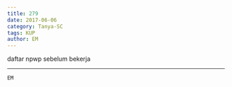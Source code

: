 ```yaml
---
title: 279
date: 2017-06-06
category: Tanya-SC
tags: KUP
author: EM
---
```


daftar npwp sebelum bekerja

---



`EM`

